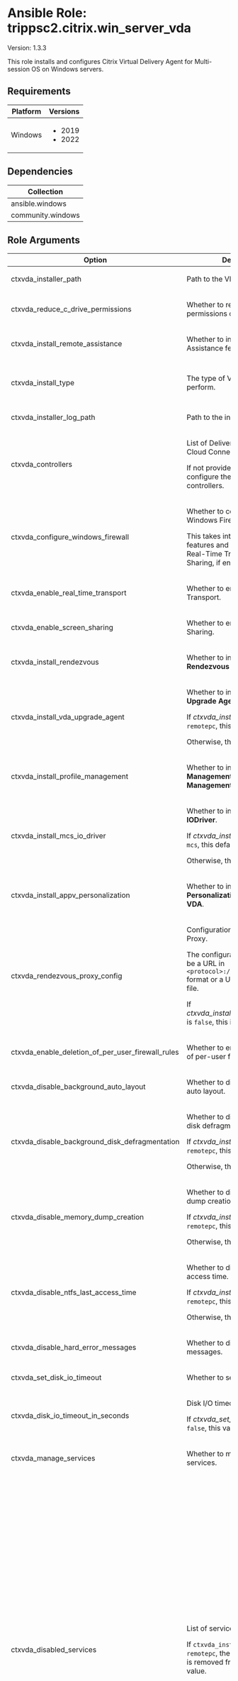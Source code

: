 <!-- BEGIN_ANSIBLE_DOCS -->

# Ansible Role: trippsc2.citrix.win_server_vda
Version: 1.3.3

This role installs and configures Citrix Virtual Delivery Agent for Multi-session OS on Windows servers.

## Requirements

| Platform | Versions |
| -------- | -------- |
| Windows | <ul><li>2019</li><li>2022</li></ul> |

## Dependencies

| Collection |
| ---------- |
| ansible.windows |
| community.windows |

## Role Arguments
|Option|Description|Type|Required|Choices|Default|
|---|---|---|---|---|---|
| ctxvda_installer_path | <p>Path to the VDA installer.</p> | path | yes |  |  |
| ctxvda_reduce_c_drive_permissions | <p>Whether to reduce the permissions on the C drive.</p> | bool | no |  | True |
| ctxvda_install_remote_assistance | <p>Whether to install the Remote Assistance feature.</p> | bool | no |  | True |
| ctxvda_install_type | <p>The type of VDA installation to perform.</p> | str | no | <ul><li>mcs</li><li>pvs</li><li>remotepc</li></ul> | mcs |
| ctxvda_installer_log_path | <p>Path to the installer log.</p> | path | no |  | C:\Windows\Temp\CitrixVDA.log |
| ctxvda_controllers | <p>List of Delivery Controllers (or Cloud Connectors if Citrix DaaS).</p><p>If not provided, the role will not configure the VDA with controllers.</p> | list of 'str' | no |  |  |
| ctxvda_configure_windows_firewall | <p>Whether to configure the Windows Firewall.</p><p>This takes into account optional features and components, like Real-Time Transport and Screen Sharing, if enabled.</p> | bool | no |  | True |
| ctxvda_enable_real_time_transport | <p>Whether to enable Real-Time Transport.</p> | bool | no |  | True |
| ctxvda_enable_screen_sharing | <p>Whether to enable Screen Sharing.</p> | bool | no |  | True |
| ctxvda_install_rendezvous | <p>Whether to install **Citrix Rendezvous V2**.</p> | bool | no |  | False |
| ctxvda_install_vda_upgrade_agent | <p>Whether to install the **Citrix VDA Upgrade Agent**.</p><p>If *ctxvda_install_type* is set to `remotepc`, this defaults to `true`.</p><p>Otherwise, this defaults to `false`.</p> | bool | no |  |  |
| ctxvda_install_profile_management | <p>Whether to install **Citrix Profile Management** and **Citrix Profile Management WMI Plug-in**.</p> | bool | no |  | True |
| ctxvda_install_mcs_io_driver | <p>Whether to install **Citrix MCS IODriver**.</p><p>If *ctxvda_install_type* is set to `mcs`, this defaults to `true`.</p><p>Otherwise, this defaults to `false`.</p> | bool | no |  |  |
| ctxvda_install_appv_personalization | <p>Whether to install **Citrix Personalization for App-V - VDA**.</p> | bool | no |  | False |
| ctxvda_rendezvous_proxy_config | <p>Configuration for Rendezvous Proxy.</p><p>The configuration should either be a URL in `<protocol>://<host>:<port>` format or a URL path to a `.pac` file.</p><p>If *ctxvda_install_rendezvous_proxy* is `false`, this is ignored.</p> | str | no |  |  |
| ctxvda_enable_deletion_of_per_user_firewall_rules | <p>Whether to enable the deletion of per-user firewall rules.</p> | bool | no |  | True |
| ctxvda_disable_background_auto_layout | <p>Whether to disable background auto layout.</p> | bool | no |  | True |
| ctxvda_disable_background_disk_defragmentation | <p>Whether to disable background disk defragmentation.</p><p>If *ctxvda_install_type* is set to `remotepc`, this defaults to `false`.</p><p>Otherwise, this defaults to `true`.</p> | bool | no |  |  |
| ctxvda_disable_memory_dump_creation | <p>Whether to disable memory dump creation.</p><p>If *ctxvda_install_type* is set to `remotepc`, this defaults to `false`.</p><p>Otherwise, this defaults to `true`.</p> | bool | no |  |  |
| ctxvda_disable_ntfs_last_access_time | <p>Whether to disable NTFS last access time.</p><p>If *ctxvda_install_type* is set to `remotepc`, this defaults to `false`.</p><p>Otherwise, this defaults to `true`.</p> | bool | no |  |  |
| ctxvda_disable_hard_error_messages | <p>Whether to disable hard error messages.</p> | bool | no |  | True |
| ctxvda_set_disk_io_timeout | <p>Whether to set disk I/O timeout.</p> | bool | no |  | True |
| ctxvda_disk_io_timeout_in_seconds | <p>Disk I/O timeout in seconds.</p><p>If *ctxvda_set_disk_io_timeout* is `false`, this value is ignored.</p> | int | no |  | 200 |
| ctxvda_manage_services | <p>Whether to manage the Citrix services.</p> | bool | no |  | True |
| ctxvda_disabled_services | <p>List of services to disable.</p><p>If `ctxvda_install_type` is set to `remotepc`, the `Superfetch` service is removed from the default value.</p> | list of dicts of 'ctxvda_disabled_services' options | no |  | [{'display_name': 'AllJoyn Router Service', 'name': 'AJRouter'}, {'display_name': 'Application Layer Gateway Service', 'name': 'ALG'}, {'display_name': 'Bluetooth Audio Gateway Service', 'name': 'BTAGService'}, {'display_name': 'Bluetooth Support Service', 'name': 'bthserv'}, {'display_name': 'Diagnostic Policy Service', 'name': 'DPS'}, {'display_name': 'Diagnostic Service Host', 'name': 'WdiServiceHost'}, {'display_name': 'Diagnostic System Host', 'name': 'WdiSystemHost'}, {'display_name': 'Downloaded Maps Manager', 'name': 'MapsBroker'}, {'display_name': 'Encrypting File System (EFS)', 'name': 'EFS'}, {'display_name': 'Function Discovery Provider Host', 'name': 'fdPHost'}, {'display_name': 'Function Discovery Resource Publication', 'name': 'FDResPub'}, {'display_name': 'Internet Connection Sharing (ICS)', 'name': 'SharedAccess'}, {'display_name': 'Offline Files', 'name': 'CscService'}, {'display_name': 'Payments and NFC/SE Manager', 'name': 'SEMgrSvc'}, {'display_name': 'Secure Socket Tunneling Protocol Service', 'name': 'SstpSvc'}, {'display_name': 'Sensor Monitoring Service', 'name': 'SensrSvc'}, {'display_name': 'Shared PC Account Manager', 'name': 'shpamsvc'}, {'display_name': 'SSDP Discovery', 'name': 'SSDPSRV'}, {'display_name': 'UPnP Device Host', 'name': 'upnphost'}, {'display_name': 'Windows Media Player Network Sharing Service', 'name': 'WMPNetworkSvc'}, {'display_name': 'Windows Mobile Hotspot Service', 'name': 'icssvc'}, {'display_name': 'Superfetch', 'name': 'SysMain'}, {'display_name': 'Windows Error Reporting Service', 'name': 'WerSvc'}] |
| ctxvda_manage_scheduled_tasks | <p>Whether to manage the Citrix scheduled tasks.</p> | bool | no |  | True |
| ctxvda_disabled_scheduled_tasks | <p>List of scheduled tasks to disable.</p><p>If `ctxvda_install_type` is set to `remotepc`, the `Microsoft-Windows-DiskDiagnosticResolver`, `RegIdleBackup`, and `ScheduledDefrag` tasks are removed from the default value.</p> | list of dicts of 'ctxvda_disabled_scheduled_tasks' options | no |  | [{'name': 'AnalyzeSystem', 'path': '\\Microsoft\\Windows\\Power Efficiency Diagnostics'}, {'name': 'BfeOnServiceStartTypeChange', 'path': '\\Microsoft\\Windows\\Windows Filtering Platform'}, {'name': 'Consolidator', 'path': '\\Microsoft\\Windows\\Customer Experience Improvement Program'}, {'name': 'CreateObjectTask', 'path': '\\Microsoft\\Windows\\Shell'}, {'name': 'IndexerAutomaticMaintenance', 'path': '\\Microsoft\\Windows\\Shell'}, {'name': 'MapsToastTask', 'path': '\\Microsoft\\Windows\\Maps'}, {'name': 'Microsoft Compatibility Appraiser', 'path': '\\Microsoft\\Windows\\Application Experience'}, {'name': 'Microsoft-Windows-DiskDiagnosticDataCollector', 'path': '\\Microsoft\\Windows\\DiskDiagnostic'}, {'name': 'Microsoft-Windows-DiskDiagnosticResolver', 'path': '\\Microsoft\\Windows\\DiskDiagnostic'}, {'name': 'MNO Metadata Parser', 'path': '\\Microsoft\\Windows\\Mobile Broadband Accounts'}, {'name': 'MobilityManager', 'path': '\\Microsoft\\Windows\\Ras'}, {'name': 'Notifications', 'path': '\\Microsoft\\Windows\\Location'}, {'name': 'ProactiveScan', 'path': '\\Microsoft\\Windows\\Chkdsk'}, {'name': 'ProcessMemoryDiagnosticEvents', 'path': '\\Microsoft\\Windows\\MemoryDiagnostic'}, {'name': 'ProgramDataUpdater', 'path': '\\Microsoft\\Windows\\Application Experience'}, {'name': 'Proxy', 'path': '\\Microsoft\\Windows\\Autochk'}, {'name': 'QueueReporting', 'path': '\\Microsoft\\Windows\\Windows Error Reporting'}, {'name': 'RegIdleBackup', 'path': '\\Microsoft\\Windows\\Registry'}, {'name': 'ResolutionHost', 'path': '\\Microsoft\\Windows\\WDI'}, {'name': 'RunFullMemoryDiagnostic', 'path': '\\Microsoft\\Windows\\MemoryDiagnostic'}, {'name': 'Scheduled', 'path': '\\Microsoft\\Windows\\Diagnosis'}, {'name': 'ScheduledDefrag', 'path': '\\Microsoft\\Windows\\Defrag'}, {'name': 'ServerManager', 'path': '\\Microsoft\\Windows\\Server Manager'}, {'name': 'StartComponentCleanup', 'path': '\\Microsoft\\Windows\\Servicing'}, {'name': 'StartupAppTask', 'path': '\\Microsoft\\Windows\\Application Experience'}, {'name': 'TPM-Maintenance', 'path': '\\Microsoft\\Windows\\TPM'}, {'name': 'UninstallDeviceTask', 'path': '\\Microsoft\\Windows\\Bluetooth'}, {'name': 'UPnPHostConfig', 'path': '\\Microsoft\\Windows\\UPnP'}, {'name': 'UsbCeip', 'path': '\\Microsoft\\Windows\\Customer Experience Improvement Program'}, {'name': 'VerifyWinRE', 'path': '\\Microsoft\\Windows\\RecoveryEnvironment'}, {'name': 'Windows Defender Cache Maintenance', 'path': '\\Microsoft\\Windows\\Windows Defender'}, {'name': 'Windows Defender Cleanup', 'path': '\\Microsoft\\Windows\\Windows Defender'}, {'name': 'Windows Defender Verification', 'path': '\\Microsoft\\Windows\\Windows Defender'}, {'name': 'UpdateLibrary', 'path': '\\Microsoft\\Windows\\Windows Media Sharing'}, {'name': 'WinSAT', 'path': '\\Microsoft\\Windows\\Maintenance'}, {'name': 'Recovery-Check', 'path': '\\Microsoft\\Windows\\Workplace Join'}] |

### Options for ctxvda_disabled_services
|Option|Description|Type|Required|Choices|Default|
|---|---|---|---|---|---|
| display_name | <p>Display name of the service.</p> | str | yes |  |  |
| name | <p>Name of the service.</p> | str | yes |  |  |

### Options for ctxvda_disabled_scheduled_tasks
|Option|Description|Type|Required|Choices|Default|
|---|---|---|---|---|---|
| name | <p>Name of the scheduled task.</p> | str | yes |  |  |
| path | <p>Path of the scheduled task.</p> | str | yes |  |  |


## License
MIT

## Author and Project Information
Jim Tarpley
<!-- END_ANSIBLE_DOCS -->
